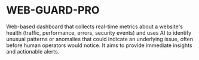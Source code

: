 # WEB-GUARD-PRO
Web-based dashboard that collects real-time metrics about a website's health (traffic, performance, errors, security events) and uses AI to identify unusual patterns or anomalies that could indicate an underlying issue, often before human operators would notice. It aims to provide immediate insights and actionable alerts.
